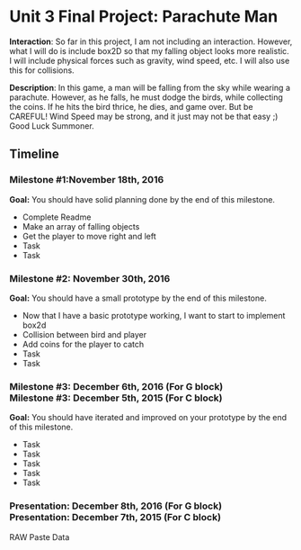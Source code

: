 <h1>Unit 3 Final Project: Parachute Man </h1>
 
<strong>Interaction</strong>: So far in this project, I am not including an interaction. However, what I will do is include box2D so that my falling object looks more realistic. I will include physical forces such as gravity, wind speed, etc. I will also use this for collisions. 
 
<strong>Description</strong>: In this game, a man will be falling from the sky while wearing a parachute. However, as he falls, he must dodge the birds, while collecting the coins. If he hits the bird thrice, he dies, and game over. But be CAREFUL! Wind Speed may be strong, and it just may not be that easy ;) Good Luck Summoner.  
 
<h2>Timeline</h2>
 
<div>
  <h3>Milestone #1:November 18th, 2016 </h3>
  <strong>Goal:</strong> You should have solid planning done by the end of this milestone.
  <ul>
    <li>Complete Readme</li>
    <li>Make an array of falling objects</li>
    <li>Get the player to move right and left </li>
    <li>Task</li>
    <li>Task</li>
  </ul>
</div>
 
<p>
  <h3>Milestone #2: November 30th, 2016 </h3>
  <strong>Goal:</strong> You should have a small prototype by the end of this milestone.
  <ul>
    <li>Now that I have a basic prototype working, I want to start to implement box2d</li>
    <li>Collision between bird and player</li>
    <li>Add coins for the player to catch</li>
    <li>Task</li>
    <li>Task</li>
  </ul>
</p>
 
<div>
  <h3>Milestone #3: December 6th, 2016 (For G block)</br>
  Milestone #3: December 5th, 2015 (For C block) </h3>
  <strong>Goal:</strong> You should have iterated and improved on your prototype by the end of this milestone.
  <ul>
    <li>Task</li>
    <li>Task</li>
    <li>Task</li>
    <li>Task</li>
    <li>Task</li>
  </ul>
</div>
 
<div>
  <h3><strong>Presentation:</strong> December 8th, 2016 (For G block)</br>
  <strong>Presentation:</strong> December 7th, 2015 (For C block) </h3>
</div>
RAW Paste Data
